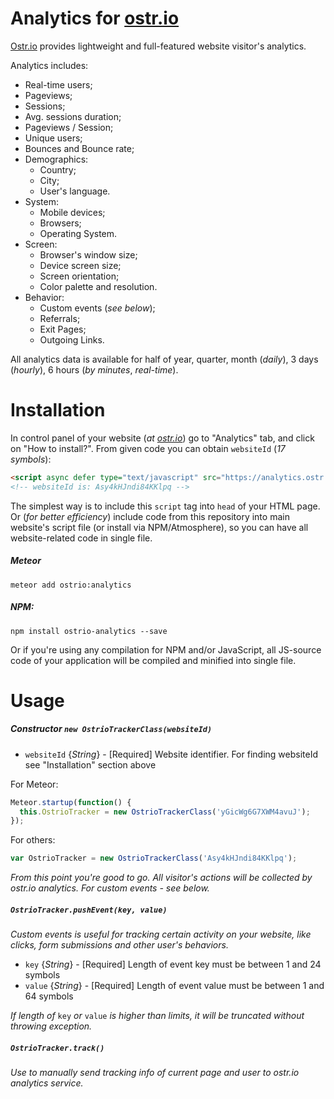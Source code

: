 Analytics for [ostr.io](https://ostr.io)
=======

[Ostr.io](https://ostr.io) provides lightweight and full-featured website visitor's analytics.

Analytics includes:
  - Real-time users;
  - Pageviews;
  - Sessions;
  - Avg. sessions duration;
  - Pageviews / Session;
  - Unique users;
  - Bounces and Bounce rate;
  - Demographics:
    - Country;
    - City;
    - User's language.
  - System:
    - Mobile devices;
    - Browsers;
    - Operating System.
  - Screen:
    - Browser's window size;
    - Device screen size;
    - Screen orientation;
    - Color palette and resolution.
  - Behavior:
    - Custom events (*see below*);
    - Referrals;
    - Exit Pages;
    - Outgoing Links.

All analytics data is available for half of year, quarter, month (*daily*), 3 days (*hourly*), 6 hours (*by minutes*, *real-time*).

Installation
=======
In control panel of your website (*at [ostr.io](https://ostr.io/en/account/servers)*) go to "Analytics" tab, and click on "How to install?". From given code you can obtain `websiteId` (*17 symbols*):
```html
<script async defer type="text/javascript" src="https://analytics.ostr.io/Asy4kHJndi84KKlpq.js"></script>
<!-- websiteId is: Asy4kHJndi84KKlpq -->
```

The simplest way is to include this `script` tag into `head` of your HTML page. Or (*for better efficiency*) include code from this repository into main website's script file (or install via NPM/Atmosphere), so you can have all website-related code in single file.

##### Meteor
```shell
meteor add ostrio:analytics
```

##### NPM:
```shell
npm install ostrio-analytics --save
```

Or if you're using any compilation for NPM and/or JavaScript, all JS-source code of your application will be compiled and minified into single file.

Usage
=======

##### Constructor `new OstrioTrackerClass(websiteId)`
 - `websiteId` {*String*} - [Required] Website identifier. For finding websiteId see "Installation" section above

For Meteor:
```js
Meteor.startup(function() {
  this.OstrioTracker = new OstrioTrackerClass('yGicWg6G7XWM4avuJ');
});
```

For others:
```js
var OstrioTracker = new OstrioTrackerClass('Asy4kHJndi84KKlpq');
```

*From this point you're good to go. All visitor's actions will be collected by ostr.io analytics. For custom events - see below.*


##### `OstrioTracker.pushEvent(key, value)`
*Custom events is useful for tracking certain activity on your website, like clicks, form submissions and other user's behaviors.*

 - `key` {*String*} - [Required] Length of event key must be between 1 and 24 symbols
 - `value` {*String*} - [Required] Length of event value must be between 1 and 64 symbols

*If length of* `key` *or* `value` *is higher than limits, it will be truncated without throwing exception.*


##### `OstrioTracker.track()`
*Use to manually send tracking info of current page and user to ostr.io analytics service.*


